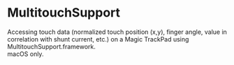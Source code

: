 # MultitouchSupport
Accessing touch data (normalized touch position (x,y), finger angle, value in correlation with shunt current, etc.) on a Magic TrackPad using MultitouchSupport.framework.\
macOS only.
